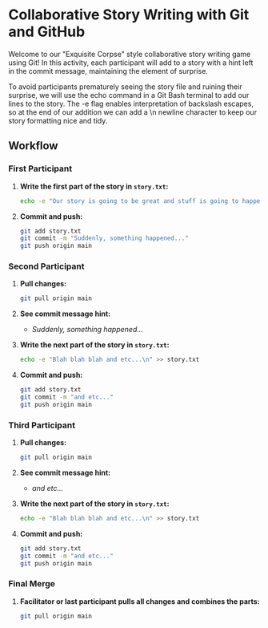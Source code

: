 # Collaborative Story Writing with Git and GitHub

Welcome to our "Exquisite Corpse" style collaborative story writing game using Git! In this activity, each participant will add to a story with a hint left in the commit message, maintaining the element of surprise.

To avoid participants prematurely seeing the story file and ruining their surprise, we will use the echo command in a Git Bash terminal to add our lines to the story. The -e flag enables interpretation of backslash escapes, so at the end of our addition we can add a \n newline character to keep our story formatting nice and tidy. 

## Workflow

### First Participant

1. **Write the first part of the story in `story.txt`:**

    ```bash
    echo -e "Our story is going to be great and stuff is going to happen. Suddenly, something happened... \n" > story.txt
    ```

2. **Commit and push:**

    ```bash
    git add story.txt
    git commit -m "Suddenly, something happened..."
    git push origin main
    ```

### Second Participant

1. **Pull changes:**

    ```bash
    git pull origin main
    ```

2. **See commit message hint:**
    - _Suddenly, something happened..._

3. **Write the next part of the story in `story.txt`:**

    ```bash
    echo -e "Blah blah blah and etc...\n" >> story.txt
    ```

4. **Commit and push:**

    ```bash
    git add story.txt
    git commit -m "and etc..."
    git push origin main
    ```

### Third Participant

1. **Pull changes:**

    ```bash
    git pull origin main
    ```

2. **See commit message hint:**
    - _and etc..._

3. **Write the next part of the story in `story.txt`:**

    ```bash
    echo -e "Blah blah blah and etc...\n" >> story.txt
    ```

4. **Commit and push:**

    ```bash
    git add story.txt
    git commit -m "and etc..."
    git push origin main
    ```

### Final Merge

1. **Facilitator or last participant pulls all changes and combines the parts:**

    ```bash
    git pull origin main
    ```
